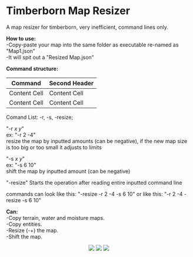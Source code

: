 # Timberborn Map Resizer
A map resizer for timberborn, very inefficient, command lines only.   

**How to use:**  
-Copy-paste your map into the same folder as executable re-named as "Map1.json"  
-It will spit out a "Resized Map.json"  

**Command structure:**  

Command | Second Header
------------- | -------------
Content Cell  | Content Cell
Content Cell  | Content Cell

Comand List: -r, -s, -resize;

"-r _x y_"  
ex: "-r 2 -4"  
resize the map by inputted amounts (can be negative), if the new map size is too big or too small it adjusts to limits  

"-s _x y_"  
ex: "-s 6 10"  
shift the map by inputted amount (can be negative)  

"-resize"
Starts the operation after reading entire inputted command line

commands can look like this:
"-resize -r 2 -4 -s 6 10"
or like this:
"-r 2 -4 -resize -s 6 10"

**Can:**  
-Copy terrain, water and moisture maps.  
-Copy entities.  
-Resize (-+) the map.  
-Shift the map.  

<p align="center">
  <img src="https://i.redd.it/nghr0wzeq9p71.png">
  <img src="https://i.redd.it/pte3n77s7gp71.png">
  <img src="https://i.redd.it/r2zoqx6tppp71.png">
</p>
